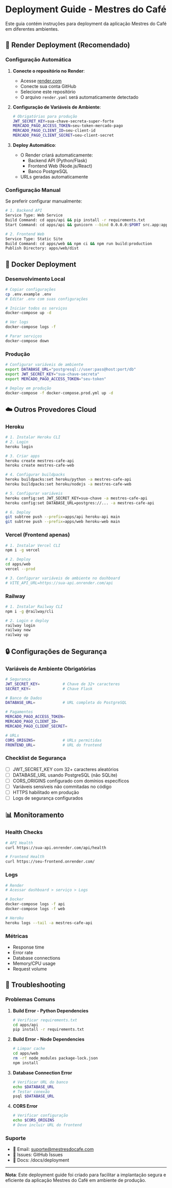 # Deployment Guide - Mestres do Café

Este guia contém instruções para deployment da aplicação Mestres do Café em diferentes ambientes.

## 🚀 Render Deployment (Recomendado)

### Configuração Automática

1. **Conecte o repositório no Render**:
   - Acesse [render.com](https://render.com)
   - Conecte sua conta GitHub
   - Selecione este repositório
   - O arquivo `render.yaml` será automaticamente detectado

2. **Configuração de Variáveis de Ambiente**:
   ```bash
   # Obrigatórias para produção
   JWT_SECRET_KEY=sua-chave-secreta-super-forte
   MERCADO_PAGO_ACCESS_TOKEN=seu-token-mercado-pago
   MERCADO_PAGO_CLIENT_ID=seu-client-id
   MERCADO_PAGO_CLIENT_SECRET=seu-client-secret
   ```

3. **Deploy Automático**:
   - O Render criará automaticamente:
     - Backend API (Python/Flask)
     - Frontend Web (Node.js/React)
     - Banco PostgreSQL
   - URLs geradas automaticamente

### Configuração Manual

Se preferir configurar manualmente:

```bash
# 1. Backend API
Service Type: Web Service
Build Command: cd apps/api && pip install -r requirements.txt
Start Command: cd apps/api && gunicorn --bind 0.0.0.0:$PORT src.app:app

# 2. Frontend Web  
Service Type: Static Site
Build Command: cd apps/web && npm ci && npm run build:production
Publish Directory: apps/web/dist
```

## 🐳 Docker Deployment

### Desenvolvimento Local

```bash
# Copiar configurações
cp .env.example .env
# Editar .env com suas configurações

# Iniciar todos os serviços
docker-compose up -d

# Ver logs
docker-compose logs -f

# Parar serviços
docker-compose down
```

### Produção

```bash
# Configurar variáveis de ambiente
export DATABASE_URL="postgresql://user:pass@host:port/db"
export JWT_SECRET_KEY="sua-chave-secreta"
export MERCADO_PAGO_ACCESS_TOKEN="seu-token"

# Deploy em produção
docker-compose -f docker-compose.prod.yml up -d
```

## ☁️ Outros Provedores Cloud

### Heroku

```bash
# 1. Instalar Heroku CLI
# 2. Login
heroku login

# 3. Criar apps
heroku create mestres-cafe-api
heroku create mestres-cafe-web

# 4. Configurar buildpacks
heroku buildpacks:set heroku/python -a mestres-cafe-api
heroku buildpacks:set heroku/nodejs -a mestres-cafe-web

# 5. Configurar variáveis
heroku config:set JWT_SECRET_KEY=sua-chave -a mestres-cafe-api
heroku config:set DATABASE_URL=postgres://... -a mestres-cafe-api

# 6. Deploy
git subtree push --prefix=apps/api heroku-api main
git subtree push --prefix=apps/web heroku-web main
```

### Vercel (Frontend apenas)

```bash
# 1. Instalar Vercel CLI
npm i -g vercel

# 2. Deploy
cd apps/web
vercel --prod

# 3. Configurar variáveis de ambiente no dashboard
# VITE_API_URL=https://sua-api.onrender.com/api
```

### Railway

```bash
# 1. Instalar Railway CLI
npm i -g @railway/cli

# 2. Login e deploy
railway login
railway new
railway up
```

## 🔒 Configurações de Segurança

### Variáveis de Ambiente Obrigatórias

```bash
# Segurança
JWT_SECRET_KEY=          # Chave de 32+ caracteres
SECRET_KEY=              # Chave Flask

# Banco de Dados
DATABASE_URL=            # URL completa do PostgreSQL

# Pagamentos
MERCADO_PAGO_ACCESS_TOKEN=
MERCADO_PAGO_CLIENT_ID=
MERCADO_PAGO_CLIENT_SECRET=

# URLs
CORS_ORIGINS=            # URLs permitidas
FRONTEND_URL=            # URL do frontend
```

### Checklist de Segurança

- [ ] JWT_SECRET_KEY com 32+ caracteres aleatórios
- [ ] DATABASE_URL usando PostgreSQL (não SQLite)
- [ ] CORS_ORIGINS configurado com domínios específicos
- [ ] Variáveis sensíveis não commitadas no código
- [ ] HTTPS habilitado em produção
- [ ] Logs de segurança configurados

## 📊 Monitoramento

### Health Checks

```bash
# API Health
curl https://sua-api.onrender.com/api/health

# Frontend Health
curl https://seu-frontend.onrender.com/
```

### Logs

```bash
# Render
# Acessar dashboard > serviço > Logs

# Docker
docker-compose logs -f api
docker-compose logs -f web

# Heroku
heroku logs --tail -a mestres-cafe-api
```

### Métricas

- Response time
- Error rate
- Database connections
- Memory/CPU usage
- Request volume

## 🚨 Troubleshooting

### Problemas Comuns

1. **Build Error - Python Dependencies**
   ```bash
   # Verificar requirements.txt
   cd apps/api
   pip install -r requirements.txt
   ```

2. **Build Error - Node Dependencies**
   ```bash
   # Limpar cache
   cd apps/web
   rm -rf node_modules package-lock.json
   npm install
   ```

3. **Database Connection Error**
   ```bash
   # Verificar URL do banco
   echo $DATABASE_URL
   # Testar conexão
   psql $DATABASE_URL
   ```

4. **CORS Error**
   ```bash
   # Verificar configuração
   echo $CORS_ORIGINS
   # Deve incluir URL do frontend
   ```

### Suporte

- 📧 Email: suporte@mestresdocafe.com
- 📱 Issues: GitHub Issues
- 📖 Docs: /docs/deployment

---

**Nota**: Este deployment guide foi criado para facilitar a implantação segura e eficiente da aplicação Mestres do Café em ambiente de produção.